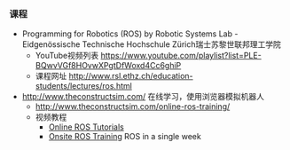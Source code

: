 ### 课程
- Programming for Robotics (ROS) by Robotic Systems Lab - Eidgenössische Technische Hochschule Zürich瑞士苏黎世联邦理工学院
    - YouTube视频列表 https://www.youtube.com/playlist?list=PLE-BQwvVGf8HOvwXPgtDfWoxd4Cc6ghiP
    - 课程网址 http://www.rsl.ethz.ch/education-students/lectures/ros.html
- http://www.theconstructsim.com/ 在线学习，使用浏览器模拟机器人
    - http://www.theconstructsim.com/online-ros-training/
    - 视频教程
        - [Online ROS Tutorials](https://www.youtube.com/watch?v=DBFYZRMLr70&list=PLK0b4e05LnzaOZxQt0OwMRwIa8ysYG9_a)
        - [Onsite ROS Training](https://www.youtube.com/watch?v=9ucbZXkLdFo&list=PLK0b4e05LnzbBJFF--SJTxljFkqr7OG_r) ROS in a single week